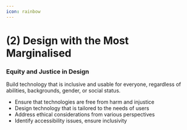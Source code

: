 ```yaml
---
icon: rainbow
---
```


# (2) Design with the Most Marginalised

### **Equity and Justice in Design**

Build technology that is inclusive and usable for everyone, regardless of abilities, backgrounds, gender, or social status.

* Ensure that technologies are free from harm and injustice
* Design technology that is tailored to the needs of users
* Address ethical considerations from various perspectives
* Identify accessibility issues, ensure inclusivity
